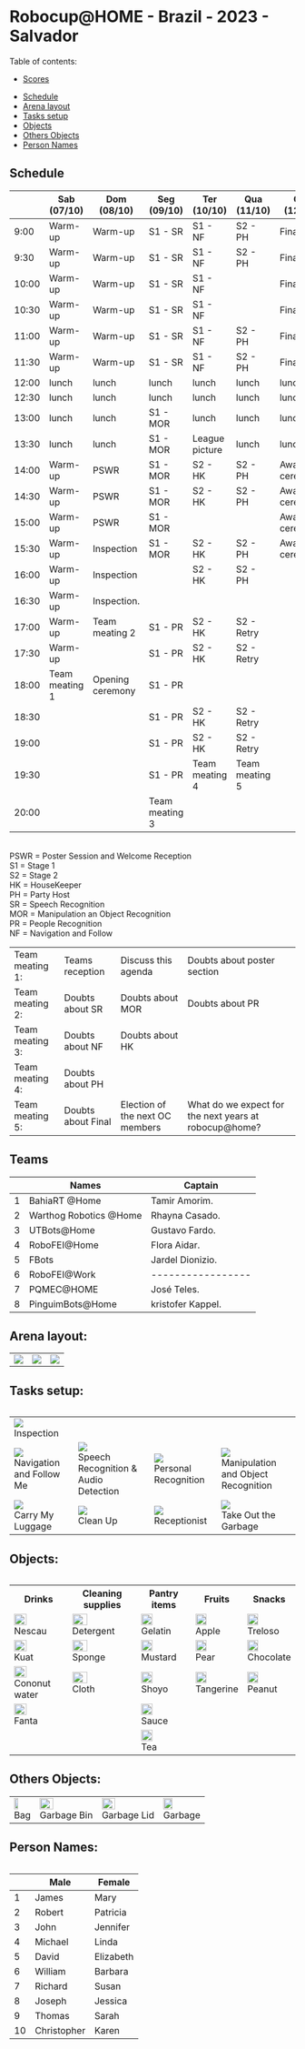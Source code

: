 # Robocup@HOME - Brazil - 2023 - Salvador

Table of contents:
- [Scores](Informações-Scores.pdf)
<!-- - [Predefined Questions](Informações-Questions.pdf) -->
- [Schedule](#schedule)
- [Arena layout](#arena-layout)
- [Tasks setup](#tasks-setup)
- [Objects](#objects)
- [Others Objects](others-objects)
- [Person Names](person-names)

## Schedule

|       | Sab (07/10)    | Dom (08/10)    | Seg (09/10)    | Ter (10/10)    | Qua (11/10)    | Qui (12/10)    |
| ----- | -------------- | -------------- | -------------- | -------------- | -------------- | -------------- |
| 9:00  | Warm-up        | Warm-up        | S1 - SR        | S1 - NF        | S2 - PH        | Final          |
| 9:30  | Warm-up        | Warm-up        | S1 - SR        | S1 - NF        | S2 - PH        | Final          |
| 10:00 | Warm-up        | Warm-up        | S1 - SR        | S1 - NF        |                | Final          |
| 10:30 | Warm-up        | Warm-up        | S1 - SR        | S1 - NF        |                | Final          |
| 11:00 | Warm-up        | Warm-up        | S1 - SR        | S1 - NF        | S2 - PH        | Final          |
| 11:30 | Warm-up        | Warm-up        | S1 - SR        | S1 - NF        | S2 - PH        | Final          |
| 12:00 | lunch          | lunch          | lunch          | lunch          | lunch          | lunch          |
| 12:30 | lunch          | lunch          | lunch          | lunch          | lunch          | lunch          |
| 13:00 | lunch          | lunch          | S1 - MOR       | lunch          | lunch          | lunch          |
| 13:30 | lunch          | lunch          | S1 - MOR       | League picture | lunch          | lunch          |
| 14:00 | Warm-up        | PSWR           | S1 - MOR       | S2 - HK        | S2 - PH        | Award ceremony |
| 14:30 | Warm-up        | PSWR           | S1 - MOR       | S2 - HK        | S2 - PH        | Award ceremony |
| 15:00 | Warm-up        | PSWR           | S1 - MOR       |                |                | Award ceremony |
| 15:30 | Warm-up        | Inspection     | S1 - MOR       | S2 - HK        | S2 - PH        | Award ceremony |
| 16:00 | Warm-up        | Inspection     |                | S2 - HK        | S2 - PH        |                |
| 16:30 | Warm-up        | Inspection.    |                |                |                |                |
| 17:00 | Warm-up        | Team meating 2 | S1 - PR        | S2 - HK        | S2 - Retry     |                |
| 17:30 | Warm-up        |                | S1 - PR        | S2 - HK        | S2 - Retry     |                |
| 18:00 | Team meating 1 | Opening ceremony| S1 - PR        |                |                |                |
| 18:30 |                |                | S1 - PR        | S2 - HK        | S2 - Retry     |                |
| 19:00 |                |                | S1 - PR        | S2 - HK        | S2 - Retry     |                |
| 19:30 |                |                | S1 - PR        | Team meating 4 | Team meating 5 |                |
| 20:00 |                |                | Team meating 3 |                |                |                |

<br> PSWR = Poster Session and Welcome Reception
<br> S1 = Stage 1
<br> S2 = Stage 2
<br> HK = HouseKeeper
<br> PH = Party Host
<br> SR = Speech Recognition
<br> MOR = Manipulation an Object Recognition
<br> PR = People Recognition
<br> NF = Navigation and Follow

| | | | | 
|-----------------|--------------------|---------------------------------|-------------------------------------------------------|
| Team meating 1: | Teams reception    | Discuss this agenda             | Doubts about poster section                           |
| Team meating 2: | Doubts about SR    | Doubts about MOR                | Doubts about PR                                       |
| Team meating 3: | Doubts about NF    | Doubts about HK                 |                                                       |
| Team meating 4: | Doubts about PH    |                                 |                                                       |
| Team meating 5: | Doubts about Final | Election of the next OC members | What do we expect for the next years at robocup@home? |

## Teams

|   | Names                  | Captain           |
| - | ---------------------- | ----------------- |
| 1 | BahiaRT @Home          | Tamir Amorim.     |
| 2 | Warthog Robotics @Home | Rhayna Casado.    |
| 3 | UTBots@Home            | Gustavo Fardo.    |
| 4 | RoboFEI@Home           | Flora Aidar.      |
| 5 | FBots                  | Jardel Dionizio.  |
| 6 | RoboFEI@Work           | ----------------- |
| 7 | PQMEC@HOME             | José Teles.       |
| 8 | PinguimBots@Home       | kristofer Kappel. |


## Arena layout:

<table>
  <tr>
    <td><img src="Arena/arena_2d.jpeg" /></td>
    <td><img src="Arena/arena_3d_1.jpg" /></td>
    <td><img src="Arena/arena_3d_2.jpg" /></td>
<table>

## Tasks setup:

<table>
  <tr>
    <td><img src="Arena/arena_inspection.jpeg" /><br>Inspection</td>
  </tr>
  <tr>
    <td><img src="Arena/arena_2d.jpeg" /><br>Navigation and Follow Me</td>
    <td><img src="Arena/arena_sr.jpeg" /><br>Speech Recognition & Audio Detection</td>
    <td><img src="Arena/arena_pr.jpeg" /><br>Personal Recognition</td>
    <td><img src="Arena/arena_mor.jpeg" /><br>Manipulation and Object Recognition</td>
  </tr>
  <tr>
    <td><img src="Arena/arena_2d.jpeg" /><br>Carry My Luggage</td>
    <td><img src="Arena/arena_2d.jpeg" /><br>Clean Up</td>
    <td><img src="Arena/arena_2d.jpeg" /><br>Receptionist</td>
    <td><img src="Arena/arena_2d.jpeg" /><br>Take Out the Garbage</td>
  </tr>

<table>

## Objects:

<table>
  <tr>
    <th>Drinks</th>
    <th>Cleaning supplies</th>
    <th>Pantry items</th>
    <th>Fruits</th>
    <th>Snacks</th>
    <!-- <th>Cutlery</th> -->
  </tr>
  <tr>
    <td><img src="Objects/nescau.jpeg" width="50%"/><br>Nescau</td>
    <td><img src="Objects/detergent.jpeg" width="50%"/><br>Detergent</td>
    <td><img src="Objects/gelatin.jpeg" width="50%"/><br>Gelatin</td>
    <td><img src="Objects/apple.jpeg" width="50%"/><br>Apple</td>
    <td><img src="Objects/treloso.jpeg" width="50%"/><br>Treloso</td>
    <!-- <td><img src="Objects/fruit.jpg" width="50%"/><br>Cutlery 1</td> -->
  </tr>
  <tr>
    <td><img src="Objects/kuat.jpeg" width="50%"/><br>Kuat</td>
    <td><img src="Objects/sponge.jpeg" width="50%"/><br>Sponge</td>
    <td><img src="Objects/mustard.jpeg" width="50%"/><br>Mustard</td>
    <td><img src="Objects/pear.jpeg" width="50%"/><br>Pear</td>
    <td><img src="Objects/chocolate.jpeg" width="50%"/><br>Chocolate</td>
    <!-- <td><img src="Objects/fruit.jpg" width="50%"/><br>Cutlery 2</td> -->
  </tr>
  <tr>
    <td><img src="Objects/coconut_water.jpeg" width="50%"/><br>Cononut water</td>
    <td><img src="Objects/cloth.jpeg" width="50%"/><br>Cloth</td>
    <td><img src="Objects/shoyo.jpeg" width="50%"/><br>Shoyo</td>
    <td><img src="Objects/tangerine.jpeg" width="50%"/><br>Tangerine</td>
    <td><img src="Objects/peanut.jpeg" width="50%"/><br>Peanut</td>
    <!-- <td><img src="Objects/fruit.jpg" width="50%"/><br>Cutlery 3</td> -->
  </tr>
  <tr>
    <td><img src="Objects/fanta.jpeg" width="50%"/><br>Fanta</td>
    <td><br></td>
    <td><img src="Objects/sauce.jpeg" width="50%"/><br>Sauce</td>
    <td><br></td>
    <td><br></td>
    <!-- <td><img src="Objects/fruit.jpg" width="50%"/><br>Cutlery 3</td> -->
  </tr>
  <tr>
    <td><br></td>
    <td><br></td>
    <td><img src="Objects/tea.jpeg" width="50%"/><br>Tea</td>
    <td><br></td>
    <td><br></td>
    <!-- <td><img src="Objects/fruit.jpg" width="50%"/><br>Cutlery 3</td> -->
  </tr>
</table>


## Others Objects:

<table>
  <tr>
    <td><img src="Objects/bag.jpeg" width="50%"/><br>Bag</td>
    <td><img src="Objects/garbage_bin.jpeg" width="50%"/><br>Garbage Bin</td>
    <td><img src="Objects/garbage_lid.jpeg" width="50%"/><br>Garbage Lid</td>
    <td><img src="Objects/garbage.jpeg" width="50%"/><br>Garbage</td>
  </tr>
<table>

## Person Names:

|    | Male        | Female    |
| -- | ----------- | --------- |
| 1  | James       | Mary      |
| 2  | Robert      | Patricia  |
| 3  | John        | Jennifer  |
| 4  | Michael     | Linda     |
| 5  | David       | Elizabeth |
| 6  | William     | Barbara   |
| 7  | Richard     | Susan     |
| 8  | Joseph      | Jessica   |
| 9  | Thomas      | Sarah     |
| 10 | Christopher | Karen     |

